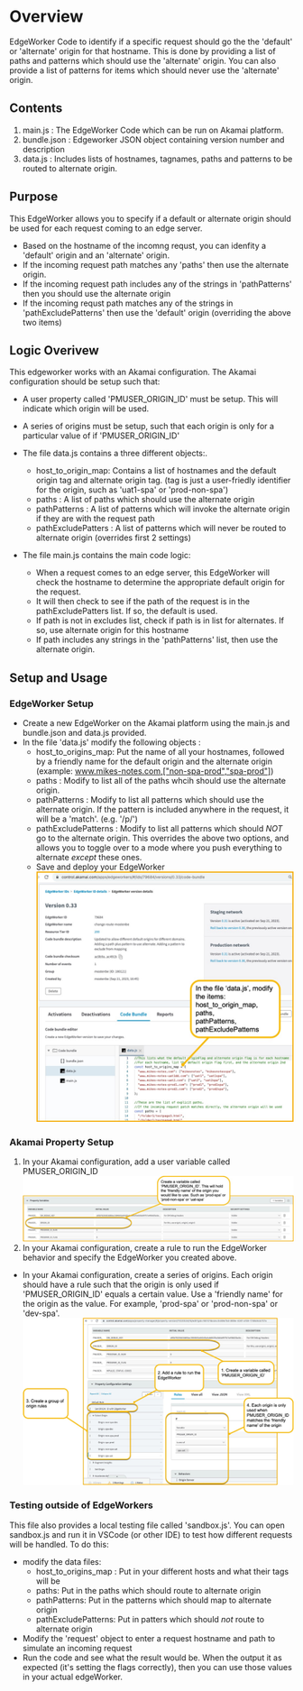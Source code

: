 # Overview

EdgeWorker Code to identify if a specific request should go the the 'default' or 'alternate' origin for that hostname.
This is done by providing a list of paths and patterns which should use the 'alternate' origin.
You can also provide a list of patterns for items which should never use the 'alternate' origin.

## Contents

1. main.js : The EdgeWorker Code which can be run on Akamai platform.
2. bundle.json : Edgeworker JSON object containing version number and description
3. data.js : Includes lists of hostnames, tagnames, paths and patterns to be routed to alternate origin.

## Purpose

This EdgeWorker allows you to specify if a default or alternate origin should be used for each request coming to an edge server.

- Based on the hostname of the incomng requst, you can idenfity a 'default' origin and an 'alternate' origin.
- If the incoming request path matches any 'paths' then use the alternate origin.
- If the incoming request path includes any of the strings in 'pathPatterns' then you should use the alternate origin
- If the incoming requst path matches any of the strings in 'pathExcludePatterns' then use the 'default' origin (overriding the above two items)

## Logic Overivew

This edgeworker works with an Akamai configuration. The Akamai configuration should be setup such that:

- A user property called 'PMUSER_ORIGIN_ID' must be setup. This will indicate which origin will be used.
- A series of origins must be setup, such that each origin is only for a particular value of if 'PMUSER_ORIGIN_ID'

- The file data.js contains a three different objects:.
  - host_to_origin_map: Contains a list of hostnames and the default origin tag and alternate origin tag. (tag is just a user-friedly identifier for the origin, such as 'uat1-spa' or 'prod-non-spa')
  - paths : A list of paths which should use the alternate origin
  - pathPatterns : A list of patterns which will invoke the alternate origin if they are with the request path
  - pathExcludePatters : A list of patterns which will never be routed to alternate origin (overrides first 2 settings)
- The file main.js contains the main code logic:
  - When a request comes to an edge server, this EdgeWorker will check the hostname to determine the appropriate default origin for the request.
  - It will then check to see if the path of the request is in the pathExcludePatters list. If so, the default is used.
  - If path is not in excludes list, check if path is in list for alternates. If so, use alternate origin for this hostname
  - If path includes any strings in the 'pathPatterns' list, then use the alternate origin.

## Setup and Usage

### EdgeWorker Setup

- Create a new EdgeWorker on the Akamai platform using the main.js and bundle.json and data.js provided.
- In the file 'data.js' modify the following objects :
  - host_to_origins_map: Put the name of all your hostnames, followed by a friendly name for the default origin and the alternate origin (example: www.mikes-notes.com,["non-spa-prod","spa-prod"])
  - paths : Modify to list all of the paths whcih should use the alternate origin.
  - pathPatterns : Modify to list all patterns which should use the alternate origin. If the pattern is included anywhere in the request, it will be a 'match'. (e.g. '/p/')
  - pathExcludePatterns : Modify to list all patterns which should _NOT_ go to the alternate origin. This overrides the above two options, and allows you to toggle over to a mode where you push everything to alternate _except_ these ones.
  - Save and deploy your EdgeWorker ![Figure1](/images/addEdgeWorkerAndModifyData.jpg)

### Akamai Property Setup

1. In your Akamai configuration, add a user variable called PMUSER_ORIGIN_ID ![Figure2](/images/CreatePMUSER_ORIGIN_ID.jpg)
2. In your Akamai configuration, create a rule to run the EdgeWorker behavior and specify the EdgeWorker you created above.

- In your Akamai configuration, create a series of origins. Each origin should have a rule such that the origin is only used if 'PMUSER_ORIGIN_ID' equals a certain value. Use a 'friendly name' for the origin as the value. For example, 'prod-spa' or 'prod-non-spa' or 'dev-spa'. ![Figure3](/images/SetupPropertyWithOriginRules.jpg)

### Testing outside of EdgeWorkers

This file also provides a local testing file called 'sandbox.js'. You can open sandbox.js and run it in VSCode (or other IDE) to test how different requests will be handled. To do this:

- modify the data files:
  - host_to_origins_map : Put in your different hosts and what their tags will be
  - paths: Put in the paths which should route to alternate origin
  - pathPatterns: Put in the patterns which should map to alternate origin
  - pathExcludePatterns: Put in patters which should _not_ route to alternate origin
- Modify the 'request' object to enter a request hostname and path to simulate an incoming request
- Run the code and see what the result would be. When the output it as expected (it's setting the flags correctly), then you can use those values in your actual edgeWorker.
